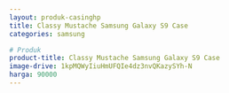 ```yaml
---
layout: produk-casinghp
title: Classy Mustache Samsung Galaxy S9 Case
categories: samsung

# Produk
product-title: Classy Mustache Samsung Galaxy S9 Case
image-drive: 1kpMQWyIiuHmUFQIe4dz3nvQKazySYh-N
harga: 90000
---
```

